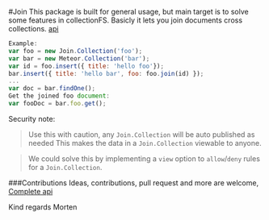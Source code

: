 #Join
This package is built for general usage, but main target is to solve some
features in collectionFS.
Basicly it lets you join documents cross collections. [api](api.js)

```js
Example:
var foo = new Join.Collection('foo');
var bar = new Meteor.Collection('bar');
var id = foo.insert({ title: 'hello foo'});
bar.insert({ title: 'hello bar', foo: foo.join(id) });
...
var doc = bar.findOne();
Get the joined foo document:
var fooDoc = bar.foo.get();
```
Security note:

> Use this with caution, any `Join.Collection` will be auto published as needed
> This makes the data in a `Join.Collection` viewable to anyone.

> We could solve this by implementing a `view` option to `allow`/`deny` rules
> for a `Join.Collection`.

###Contributions
Ideas, contributions, pull request and more are welcome,
[Complete api](internal.api.md)

Kind regards Morten